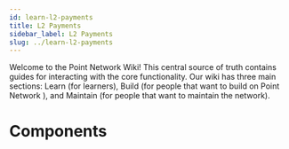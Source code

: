 ```yaml
---
id: learn-l2-payments
title: L2 Payments
sidebar_label: L2 Payments
slug: ../learn-l2-payments
---
```


Welcome to the Point Network Wiki! This central source of truth contains guides for interacting with the
core functionality. Our wiki has three main sections: Learn (for learners), Build (for people that
want to build on Point Network ), and Maintain (for people that want to maintain the network).

# Components